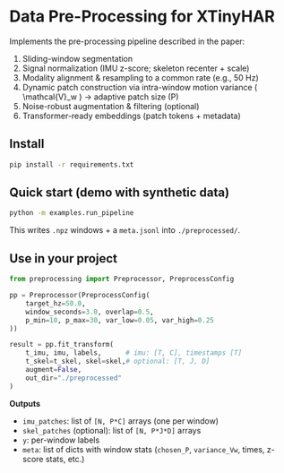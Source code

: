 # Data Pre-Processing for XTinyHAR

Implements the pre-processing pipeline described in the paper:

1) Sliding-window segmentation  
2) Signal normalization (IMU z-score; skeleton recenter + scale)  
3) Modality alignment & resampling to a common rate (e.g., 50 Hz)  
4) Dynamic patch construction via intra-window motion variance \( \mathcal{V}_w \) → adaptive patch size \(P\)  
5) Noise-robust augmentation & filtering (optional)  
6) Transformer-ready embeddings (patch tokens + metadata)

## Install
```bash
pip install -r requirements.txt
```

## Quick start (demo with synthetic data)
```bash
python -m examples.run_pipeline
```

This writes `.npz` windows + a `meta.jsonl` into `./preprocessed/`.

## Use in your project
```python
from preprocessing import Preprocessor, PreprocessConfig

pp = Preprocessor(PreprocessConfig(
    target_hz=50.0,
    window_seconds=3.0, overlap=0.5,
    p_min=10, p_max=30, var_low=0.05, var_high=0.25
))

result = pp.fit_transform(
    t_imu, imu, labels,      # imu: [T, C], timestamps [T]
    t_skel=t_skel, skel=skel,# optional: [T, J, D]
    augment=False,
    out_dir="./preprocessed"
)
```

**Outputs**
- `imu_patches`: list of `[N, P*C]` arrays (one per window)  
- `skel_patches` (optional): list of `[N, P*J*D]` arrays  
- `y`: per-window labels  
- `meta`: list of dicts with window stats (`chosen_P`, `variance_Vw`, times, z-score stats, etc.)
